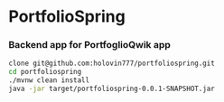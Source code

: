 # PortfolioSpring

### Backend app for PortfoglioQwik app

```bash
clone git@github.com:holovin777/portfoliospring.git
cd portfoliospring
./mvnw clean install
java -jar target/portfoliospring-0.0.1-SNAPSHOT.jar
```